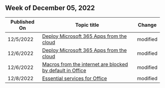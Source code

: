 <!-- This file is generated automatically each week. Changes made to this file will be overwritten.-->




## Week of December 05, 2022


| Published On |Topic title | Change |
|------|------------|--------|
| 12/5/2022 | [Deploy Microsoft 365 Apps from the cloud](/DeployOffice/deploy-microsoft-365-apps-cloud) | modified |
| 12/6/2022 | [Deploy Microsoft 365 Apps from the cloud](/DeployOffice/deploy-microsoft-365-apps-cloud) | modified |
| 12/6/2022 | [Macros from the internet are blocked by default in Office ](/DeployOffice/security/internet-macros-blocked) | modified |
| 12/8/2022 | [Essential services for Office](/DeployOffice/privacy/essential-services) | modified |
